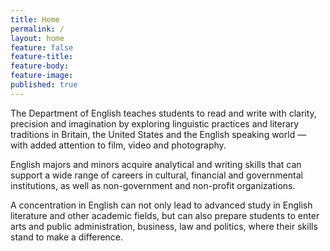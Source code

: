 ```yaml
---
title: Home
permalink: /
layout: home
feature: false
feature-title: 
feature-body: 
feature-image: 
published: true
---
```


The Department of English teaches students to read and write with clarity, precision and imagination by exploring linguistic practices and literary traditions in Britain, the United States and the English speaking world — with added attention to film, video and photography.

English majors and minors acquire analytical and writing skills that can support a wide range of careers in cultural, financial and governmental institutions, as well as non-government and non-profit organizations.

A concentration in English can not only lead to advanced study in English literature and other academic fields, but can also prepare students to enter arts and public administration, business, law and politics, where their skills stand to make a difference.
